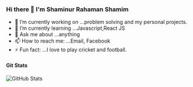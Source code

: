 ### Hi there 👋 I'm Shaminur Rahaman Shamim


- 🔭 I’m currently working on ...problem solving and my personal projects.
- 🌱 I’m currently learning ...Javascript,React JS
- 💬 Ask me about ...anything
- 📫 How to reach me: ...Email, Facebook
- ⚡ Fun fact: ...I love to play cricket and football.

#### Git Stats
![GitHub Stats](https://github-readme-stats.vercel.app/api?username=shamim392&theme=radical)
